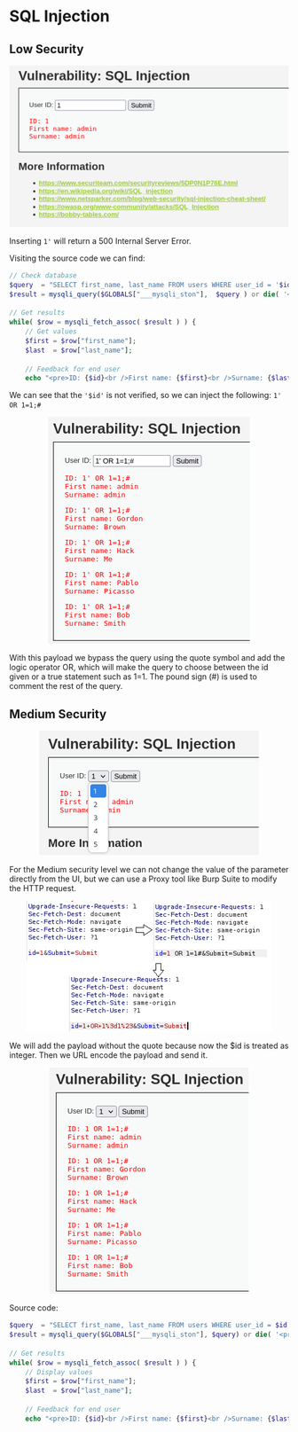 # SQL Injection
## Low Security

<p align="center">
  <img src="https://github.com/Abdy01/DVWA-Walkthrough/blob/main/SQL-Injection/!images/sql1.png?raw=true">
</p>

Inserting `1'` will return a 500 Internal Server Error.

Visiting the source code we can find:
```php
// Check database
$query  = "SELECT first_name, last_name FROM users WHERE user_id = '$id';";
$result = mysqli_query($GLOBALS["___mysqli_ston"],  $query ) or die( '<pre>' . ((is_object($GLOBALS["___mysqli_ston"])) ? mysqli_error($GLOBALS["___mysqli_ston"]) : (($___mysqli_res = mysqli_connect_error()) ? $___mysqli_res : false)) . '</pre>' );

// Get results
while( $row = mysqli_fetch_assoc( $result ) ) {
    // Get values
    $first = $row["first_name"];
    $last  = $row["last_name"];

    // Feedback for end user
    echo "<pre>ID: {$id}<br />First name: {$first}<br />Surname: {$last}</pre>"; 
```

We can see that the `'$id'` is not verified, so we can inject the following: `1' OR 1=1;#`

<p align="center">
  <img src="https://github.com/Abdy01/DVWA-Walkthrough/blob/main/SQL-Injection/!images/sql2.png?raw=true">
</p>

With this payload we bypass the query using the quote symbol and add the logic operator OR, which will make the query to choose between the id given or a true statement such as 1=1.
The pound sign (#) is used to comment the rest of the query.

## Medium Security

<p align="center">
  <img src="https://github.com/Abdy01/DVWA-Walkthrough/blob/main/SQL-Injection/!images/sql3.png?raw=true">
</p>

For the Medium security level we can not change the value of the parameter directly from the UI, but we can use a Proxy tool like Burp Suite to modify the HTTP request.

<p align="center">
  <img src="https://github.com/Abdy01/DVWA-Walkthrough/blob/main/SQL-Injection/!images/sql4.png?raw=true">
</p>

We will add the payload without the quote because now the $id is treated as integer. Then we URL encode the payload and send it.

<p align="center">
  <img src="https://github.com/Abdy01/DVWA-Walkthrough/blob/main/SQL-Injection/!images/sql5.png?raw=true">
</p>

Source code:
```php
$query  = "SELECT first_name, last_name FROM users WHERE user_id = $id;";
$result = mysqli_query($GLOBALS["___mysqli_ston"], $query) or die( '<pre>' . mysqli_error($GLOBALS["___mysqli_ston"]) . '</pre>' );

// Get results
while( $row = mysqli_fetch_assoc( $result ) ) {
    // Display values
    $first = $row["first_name"];
    $last  = $row["last_name"];

    // Feedback for end user
    echo "<pre>ID: {$id}<br />First name: {$first}<br />Surname: {$last}</pre>";
```